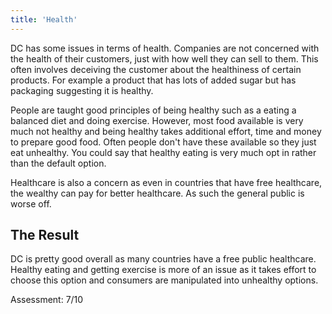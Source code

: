 ```yaml
---
title: 'Health'
---
```


DC has some issues in terms of health. Companies are not concerned with the health of their customers, just with how well they can sell to them. This often involves deceiving the customer about the healthiness of certain products. For example a product that has lots of added sugar but has packaging suggesting it is healthy.

People are taught good principles of being healthy such as a eating a balanced diet and doing exercise. However, most food available is very much not healthy and being healthy takes additional effort, time and money to prepare good food. Often people don't have these available so they just eat unhealthy. You could say that healthy eating is very much opt in rather than the default option.

Healthcare is also a concern as even in countries that have free healthcare, the wealthy can pay for better healthcare. As such the general public is worse off.

## The Result

DC is pretty good overall as many countries have a free public healthcare. Healthy eating and getting exercise is more of an issue as it takes effort to choose this option and consumers are manipulated into unhealthy options.

Assessment: 7/10
